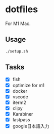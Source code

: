 # dotfiles

For M1 Mac.

## Usage

```sh
./setup.sh
```

## Tasks

- [x] fish
- [x] optimize for m1
- [x] docker
- [x] vscode
- [x] iterm2
- [x] clipy
- [x] Karabiner
- [x] lastpass
- [x] google日本語入力

